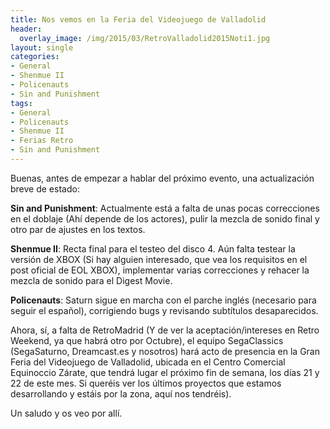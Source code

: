 ```yaml
---
title: Nos vemos en la Feria del Videojuego de Valladolid
header:
  overlay_image: /img/2015/03/RetroValladolid2015Noti1.jpg
layout: single
categories:
- General
- Shenmue II
- Policenauts
- Sin and Punishment
tags:
- General
- Policenauts
- Shenmue II
- Ferias Retro
- Sin and Punishment
---
```

Buenas, antes de empezar a hablar del próximo evento, una actualización breve de estado:

**Sin and Punishment**: Actualmente está a falta de unas pocas correcciones en el doblaje 
(Ahí depende de los actores), pulir la mezcla de sonido final y otro par de ajustes en los 
textos.

**Shenmue II**: Recta final para el testeo del disco 4. Aún falta testear la versión de XBOX 
(Si hay alguien interesado, que vea los requisitos en el post oficial de EOL XBOX), implementar 
varias correcciones y rehacer la mezcla de sonido para el Digest Movie.

**Policenauts**: Saturn sigue en marcha con el parche inglés (necesario para seguir el español), 
corrigiendo bugs y revisando subtítulos desaparecidos.

Ahora, sí, a falta de RetroMadrid (Y de ver la aceptación/intereses en Retro Weekend, ya que habrá 
otro por Octubre), el equipo SegaClassics (SegaSaturno, Dreamcast.es y nosotros) hará acto de 
presencia en la Gran Feria del Videojuego de Valladolid, ubicada en el Centro Comercial Equinoccio 
Zárate, que tendrá lugar el próximo fin de semana, los días 21 y 22 de este mes. Si queréis ver los 
últimos proyectos que estamos desarrollando y estáis por la zona, aquí nos tendréis).

Un saludo y os veo por allí.


